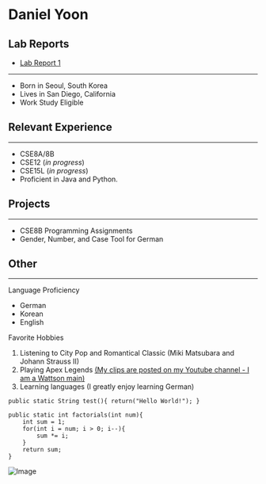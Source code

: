 # Daniel Yoon

## Lab Reports
- [Lab Report 1](https://dodecadonk.github.io/cse15l-lab-reports/lab-report-1-week-0.html)
---
- Born in Seoul, South Korea
- Lives in San Diego, California 
- Work Study Eligible

## Relevant Experience
--- 
- CSE8A/8B
- CSE12 (*in progress*)
- CSE15L (*in progress*)
- Proficient in Java and Python.

## Projects 
---
- CSE8B Programming Assignments 
- Gender, Number, and Case Tool for German

## Other
--- 
Language Proficiency
- German
- Korean
- English

Favorite Hobbies 
1. Listening to City Pop and Romantical Classic (Miki Matsubara and Johann Strauss II)
2. Playing Apex Legends [(My clips are posted on my Youtube channel - I am a Wattson main)](https://www.youtube.com/channel/UCM4uf25e0-sVHMLxFq6bQgA)
3. Learning languages (I greatly enjoy learning German)

`public static String test(){
  return("Hello World!");
}`

```
public static int factorials(int num){
    int sum = 1;
    for(int i = num; i > 0; i--){
        sum *= i;
    }
    return sum;
}
```





![Image](https://media.discordapp.net/attachments/558816021444558869/1019863677895200798/unknown.png)
